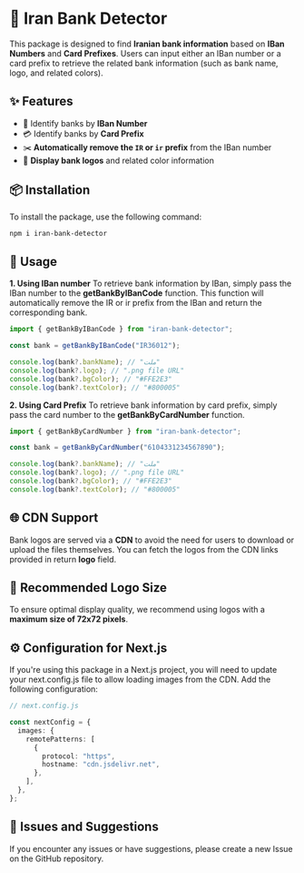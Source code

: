 # 🏦 Iran Bank Detector

This package is designed to find **Iranian bank information** based on **IBan Numbers** and **Card Prefixes**. Users can input either an IBan number or a card prefix to retrieve the related bank information (such as bank name, logo, and related colors).

## ✨ Features

- 📑 Identify banks by **IBan Number**
- 💳 Identify banks by **Card Prefix**
- ✂️ **Automatically remove the `IR` or `ir` prefix** from the IBan number
- 🎨 **Display bank logos** and related color information

## 📦 Installation

To install the package, use the following command:

```bash
npm i iran-bank-detector
```

## 🧪 Usage

**1. Using IBan number**
To retrieve bank information by IBan, simply pass the IBan number to the **getBankByIBanCode** function. This function will automatically remove the IR or ir prefix from the IBan and return the corresponding bank.

```ts
import { getBankByIBanCode } from "iran-bank-detector";

const bank = getBankByIBanCode("IR36012");

console.log(bank?.bankName); // "ملت"
console.log(bank?.logo); // ".png file URL"
console.log(bank?.bgColor); // "#FFE2E3"
console.log(bank?.textColor); // "#800005"
```

**2. Using Card Prefix**
To retrieve bank information by card prefix, simply pass the card number to the **getBankByCardNumber** function.

```ts
import { getBankByCardNumber } from "iran-bank-detector";

const bank = getBankByCardNumber("6104331234567890");

console.log(bank?.bankName); // "ملت"
console.log(bank?.logo); // ".png file URL"
console.log(bank?.bgColor); // "#FFE2E3"
console.log(bank?.textColor); // "#800005"
```

## 🌐 CDN Support

Bank logos are served via a **CDN** to avoid the need for users to download or upload the files themselves. You can fetch the logos from the CDN links provided in return **logo** field.

## 📐 Recommended Logo Size

To ensure optimal display quality, we recommend using logos with a **maximum size of 72x72 pixels**.

## ⚙️ Configuration for Next.js

If you're using this package in a Next.js project, you will need to update your next.config.js file to allow loading images from the CDN. Add the following configuration:

```ts
// next.config.js

const nextConfig = {
  images: {
    remotePatterns: [
      {
        protocol: "https",
        hostname: "cdn.jsdelivr.net",
      },
    ],
  },
};
```

## 📝 Issues and Suggestions

If you encounter any issues or have suggestions, please create a new Issue on the GitHub repository.
